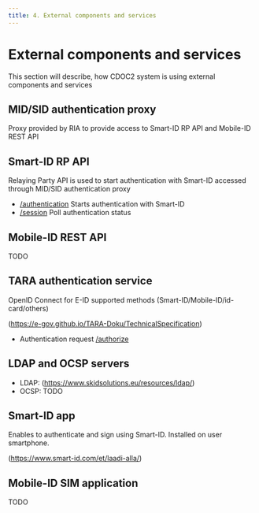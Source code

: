 ```yaml
---
title: 4. External components and services
---
```

# External components and services

This section will describe, how CDOC2 system is using external components and services

## MID/SID authentication proxy

Proxy provided by RIA to provide access to Smart-ID RP API and Mobile-ID REST API

## Smart-ID RP API

Relaying Party API is used to start authentication with Smart-ID accessed through MID/SID authentication proxy 

* [/authentication](https://github.com/SK-EID/smart-id-documentation/blob/v2/README.md#239-authentication-session)
  Starts authentication with Smart-ID
* [/session](https://github.com/SK-EID/smart-id-documentation/blob/v2/README.md#2311-session-status)
  Poll authentication status

## Mobile-ID REST API

TODO


## TARA authentication service

OpenID Connect for E-ID supported methods (Smart-ID/Mobile-ID/id-card/others)

(<https://e-gov.github.io/TARA-Doku/TechnicalSpecification>)

* Authentication request [/authorize](https://e-gov.github.io/TARA-Doku/TechnicalSpecification#41-authentication-request)

## LDAP and OCSP servers

* LDAP: (<https://www.skidsolutions.eu/resources/ldap/>)
* OCSP: TODO

## Smart-ID app

Enables to authenticate and sign using Smart-ID. Installed on user smartphone.

(<https://www.smart-id.com/et/laadi-alla/>)

## Mobile-ID SIM application

TODO



